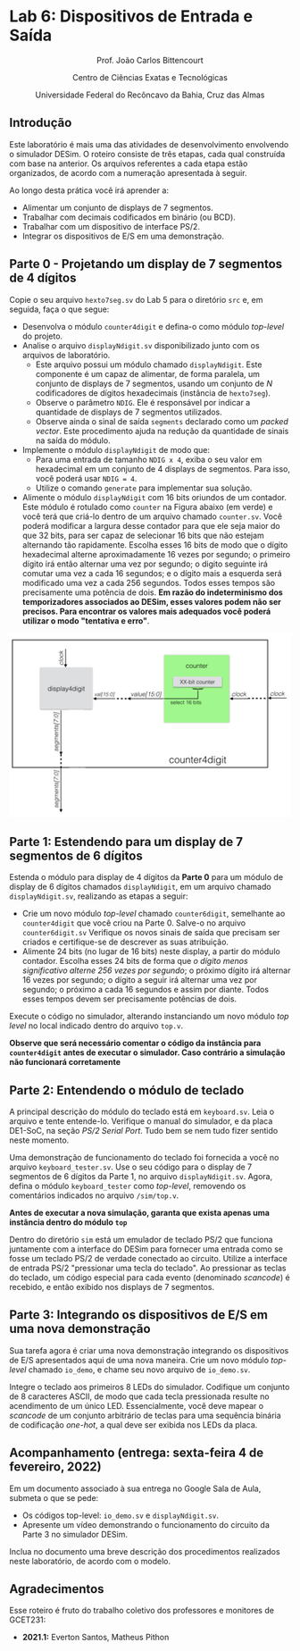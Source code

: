 # Lab 6: Dispositivos de Entrada e Saída

<p align="center">
Prof. João Carlos Bittencourt
</p>
<p align="center">
Centro de Ciências Exatas e Tecnológicas
</p>
<p align="center">
Universidade Federal do Recôncavo da Bahia, Cruz das Almas
</p>

## Introdução

Este laboratório é mais uma das atividades de desenvolvimento envolvendo o simulador DESim. O roteiro consiste de três etapas, cada qual construída com base na anterior. Os arquivos referentes a cada etapa estão organizados, de acordo com a numeração apresentada à seguir.

Ao longo desta prática você irá aprender a:

- Alimentar um conjunto de displays de 7 segmentos.
- Trabalhar com decimais codificados em binário (ou BCD).
- Trabalhar com um dispositivo de interface PS/2.
- Integrar os dispositivos de E/S em uma demonstração.

## Parte 0 - Projetando um display de 7 segmentos de 4 dígitos

Copie o seu arquivo `hexto7seg.sv` do Lab 5 para o diretório `src` e, em seguida, faça o que segue:

- Desenvolva o módulo `counter4digit` e defina-o como módulo _top-level_ do projeto.
- Analise o arquivo `displayNdigit.sv` disponibilizado junto com os arquivos de laboratório.
  - Este arquivo possui um módulo chamado `displayNdigit`. Este componente é um capaz de alimentar, de forma paralela, um conjunto de displays de 7 segmentos, usando um conjunto de _N_ codificadores de dígitos hexadecimais (instância de `hexto7seg`).
  - Observe o parâmetro `NDIG`. Ele é responsável por indicar a quantidade de displays de 7 segmentos utilizados.
  - Observe ainda o sinal de saída `segments` declarado como um _packed vector_. Este procedimento ajuda na redução da quantidade de sinais na saída do módulo.
- Implemente o módulo `displayNdigit` de modo que:
  - Para uma entrada de tamanho `NDIG x 4`, exiba o seu valor em hexadecimal em um conjunto de 4 displays de segmentos. Para isso, você poderá usar `NDIG = 4`.
  - Utilize o comando `generate` para implementar sua solução.
- Alimente o módulo `displayNdigit` com 16 bits oriundos de um contador. Este módulo é rotulado como `counter` na Figura abaixo (em verde) e você terá que criá-lo dentro de um arquivo chamado `counter.sv`. Você poderá modificar a largura desse contador para que ele seja maior do que 32 bits, para ser capaz de selecionar 16 bits que não estejam alternando tão rapidamente. Escolha esses 16 bits de modo que o dígito hexadecimal alterne aproximadamente 16 vezes por segundo; o primeiro dígito irá então alternar uma vez por segundo; o digito seguinte irá comutar uma vez a cada 16 segundos; e o dígito mais a esquerda será modificado uma vez a cada 256 segundos. Todos esses tempos são precisamente uma potência de dois. **Em razão do indeterminismo dos temporizadores associados ao DESim, esses valores podem não ser precisos. Para encontrar os valores mais adequados você poderá utilizar o modo "tentativa e erro"**.

![Contador de 4 dígitos](counter4digit.png)

## Parte 1: Estendendo para um display de 7 segmentos de 6 dígitos

Estenda o módulo para display de 4 dígitos da **Parte 0** para um módulo de display de 6 dígitos chamados `displayNdigit`, em um arquivo chamado `displayNdigit.sv`, realizando as etapas a seguir:

- Crie um novo módulo _top-level_ chamado `counter6digit`, semelhante ao `counter4digit` que você criou na Parte 0. Salve-o no arquivo `counter6digit.sv` Verifique os novos sinais de saída que precisam ser criados e certifique-se de descrever as suas atribuição.
- Alimente 24 bits (no lugar de 16 bits) neste display, a partir do módulo contador. Escolha esses 24 bits de forma que _o dígito menos significativo alterne 256 vezes por segundo_; o próximo dígito irá alternar 16 vezes por segundo; o dígito a seguir irá alternar uma vez por segundo; o próximo a cada 16 segundos e assim por diante. Todos esses tempos devem ser precisamente potências de dois.

Execute o código no simulador, alterando instanciando um novo módulo _top level_ no local indicado dentro do arquivo `top.v`.

**Observe que será necessário comentar o código da instância para `counter4digit` antes de executar o simulador. Caso contrário a simulação não funcionará corretamente**

## Parte 2: Entendendo o módulo de teclado

A principal descrição do módulo do teclado está em `keyboard.sv`. Leia o arquivo e tente entende-lo. Verifique o manual do simulador, e da placa DE1-SoC, na seção _PS/2 Serial Port_. Tudo bem se nem tudo fizer sentido neste momento.

Uma demonstração de funcionamento do teclado foi fornecida a você no arquivo `keyboard_tester.sv`. Use o seu código para o display de 7 segmentos de 6 dígitos da Parte 1, no arquivo `displayNdigit.sv`. Agora, defina o módulo `keyboard_tester` como _top-level_, removendo os comentários indicados no arquivo `/sim/top.v`.

**Antes de executar a nova simulação, garanta que exista apenas uma instância dentro do módulo `top`**

Dentro do diretório `sim` está um emulador de teclado PS/2 que funciona juntamente com a interface do DESim para fornecer uma entrada como se fosse um teclado PS/2 de verdade conectado ao circuito. Utilize a interface de entrada PS/2 "pressionar uma tecla do teclado". Ao pressionar as teclas do teclado, um código especial para cada evento (denominado _scancode_) é recebido, e então exibido nos displays de 7 segmentos.

## Parte 3: Integrando os dispositivos de E/S em uma nova demonstração

Sua tarefa agora é criar uma nova demonstração integrando os dispositivos de E/S apresentados aqui de uma nova maneira. Crie um novo módulo _top-level_ chamado `io_demo`, e chame seu novo arquivo de `io_demo.sv`.

Integre o teclado aos primeiros 8 LEDs do simulador. Codifique um conjunto de 8 caracteres ASCII, de modo que cada tecla pressionada resulte no acendimento de um único LED. Essencialmente, você deve mapear o _scancode_ de um conjunto arbitrário de teclas para uma sequência binária de codificação _one-hot_, a qual deve ser exibida nos LEDs da placa.

## Acompanhamento (entrega: sexta-feira 4 de fevereiro, 2022)

Em um documento associado à sua entrega no Google Sala de Aula, submeta o que se pede:

- Os códigos top-level: `io_demo.sv` e `displayNdigit.sv`.
- Apresente um vídeo demonstrando o funcionamento do circuito da Parte 3 no simulador DESim.

Inclua no documento uma breve descrição dos procedimentos realizados neste laboratório, de acordo com o modelo.

## Agradecimentos

Esse roteiro é fruto do trabalho coletivo dos professores e monitores de GCET231:

- **2021.1:** Everton Santos, Matheus Pithon
